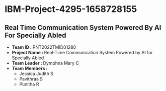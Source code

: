 # IBM-Project-4295-1658728155

<h2>Real Time Communication System Powered By AI For Specially Abled
</h2>
<ul>
<li>
<b>Team ID : </b> PNT2022TMID01280 <br></li>
<li><b>Project Name : </b> Real-Time Communication System Powered by AI for Specially Abled <br></li>
<li><b>Team Leader : </b> Dymphna Mary C <br></li>
<li><b>Team Members : </b> 
<ul> <li> Jessica Judith S </li>
<li> Pavithraa S </li>
<li> Punitha R </li>
</ul>
</li>
</ul>

